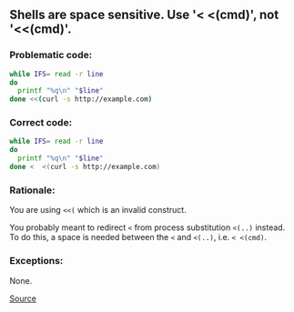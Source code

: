 ## Shells are space sensitive. Use '< <(cmd)', not '<<(cmd)'.

### Problematic code:

```sh
while IFS= read -r line
do
  printf "%q\n" "$line"
done <<(curl -s http://example.com)
```

### Correct code:

```sh
while IFS= read -r line
do
  printf "%q\n" "$line"
done <  <(curl -s http://example.com)
```

### Rationale:

You are using `<<(` which is an invalid construct.

You probably meant to redirect `<` from process substitution `<(..)` instead. To do this, a space is needed between the `<` and `<(..)`, i.e. `< <(cmd)`.

### Exceptions:

None.

[Source](https://github.com/koalaman/shellcheck/wiki/SC1038)

